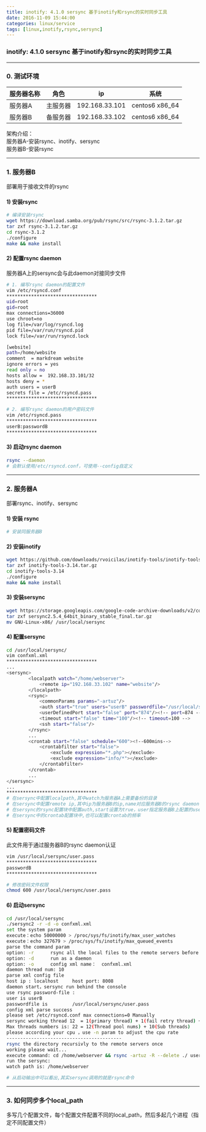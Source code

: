 ```yaml
---
title: inotify: 4.1.0 sersync 基于inotify和rsync的实时同步工具
date: 2016-11-09 15:44:00
categories: linux/service
tags: [linux,inotify,rsync,sersync]
---
```

### inotify: 4.1.0 sersync 基于inotify和rsync的实时同步工具

---

### 0. 测试环境
服务器名称|角色|ip|系统
---|---|---|---
服务器A|主服务器|192.168.33.101|centos6 x86_64
服务器B|备服务器|192.168.33.102|centos6 x86_64

架构介绍：  
服务器A-安装rsync、inotify、sersync  
服务器B-安装rsync  

---

### 1. 服务器B
部署用于接收文件的rsync

#### 1) 安装rsync
``` bash
# 编译安装rsync
wget https://download.samba.org/pub/rsync/src/rsync-3.1.2.tar.gz
tar zxf rsync-3.1.2.tar.gz
cd rsync-3.1.2
./configure
make && make install
```

#### 2) 配置rsync daemon
服务器A上的sersync会与此daemon对接同步文件
``` bash
# 1. 编写rsync daemon的配置文件
vim /etc/rsyncd.conf
*********************************
uid=root
gid=root
max connections=36000
use chroot=no
log file=/var/log/rsyncd.log
pid file=/var/run/rsyncd.pid
lock file=/var/run/rsyncd.lock

[website]
path=/home/website
comment  = markdream website
ignore errors = yes
read only = no
hosts allow =  192.168.33.101/32
hosts deny = *
auth users = userB
secrets file = /etc/rsyncd.pass
*********************************

# 2. 编写rsync daemon的用户密码文件
vim /etc/rsyncd.pass
*********************************
userB:passwordB
*********************************
```

#### 3) 启动rsync daemon
``` bash
rsync --daemon
# 会默认使用/etc/rsyncd.conf，可使用--config自定义
```

---

### 2. 服务器A
部署rsync、inotify、sersync

#### 1) 安装 rsync
``` bash
# 安装同服务器B
```

#### 2) 安装inotify
``` bash
wget https://github.com/downloads/rvoicilas/inotify-tools/inotify-tools-3.14.tar.gz
tar zxf inotify-tools-3.14.tar.gz
cd inotify-tools-3.14
./configure
make && make install
```

#### 3) 安装sersync
``` bash
wget https://storage.googleapis.com/google-code-archive-downloads/v2/code.google.com/sersync/sersync2.5.4_64bit_binary_stable_final.tar.gz
tar zxf sersync2.5.4_64bit_binary_stable_final.tar.gz
mv GNU-Linux-x86/ /usr/local/sersync
```

#### 4) 配置sersync
``` bash
cd /usr/local/sersync/
vim confxml.xml
*********************************
...
<sersync>
        <localpath watch="/home/webserver">
            <remote ip="192.168.33.102" name="website"/>
        </localpath>
        <rsync>
            <commonParams params="-artuz"/>
            <auth start="true" users="userB" passwordfile="/usr/local/sersync/user.pass"/>
            <userDefinedPort start="false" port="874"/><!-- port=874 -->
            <timeout start="false" time="100"/><!-- timeout=100 -->
            <ssh start="false"/>
        </rsync>
        ...
        <crontab start="false" schedule="600"><!--600mins-->
            <crontabfilter start="false">
                <exclude expression="*.php"></exclude>
                <exclude expression="info/*"></exclude>
            </crontabfilter>
        </crontab>
        ...
</sersync>
...
*********************************
# 在sersync中配置localpath,其中watch为服务器A上需要备份的目录
# 在sersync中配置remote ip,其中ip为服务器B的ip,name对应服务器B的rsync daemon中配置的项目
# 在sersync的rsync配置块中配置auth,start设置为true，user指定服务器B上配置的userB,passwordfile指定密码文件
# 在sersync中的crontab配置块中,也可以配置crontab的频率
```

#### 5) 配置密码文件
此文件用于通过服务器B的rsync daemon认证
``` bash
vim /usr/local/sersync/user.pass
*********************************
passwordB
*********************************

# 修改密码文件权限
chmod 600 /usr/local/sersync/user.pass
```

#### 6) 启动sersync
``` bash
cd /usr/local/sersync
./sersync2 -r -d -o confxml.xml
set the system param
execute：echo 50000000 > /proc/sys/fs/inotify/max_user_watches
execute：echo 327679 > /proc/sys/fs/inotify/max_queued_events
parse the command param
option: -r      rsync all the local files to the remote servers before the sersync work
option: -d      run as a daemon
option: -o      config xml name：  confxml.xml
daemon thread num: 10
parse xml config file
host ip : localhost     host port: 8008
daemon start，sersync run behind the console
use rsync password-file :
user is userB
passwordfile is         /usr/local/sersync/user.pass
config xml parse success
please set /etc/rsyncd.conf max connections=0 Manually
sersync working thread 12  = 1(primary thread) + 1(fail retry thread) + 10(daemon sub threads)
Max threads numbers is: 22 = 12(Thread pool nums) + 10(Sub threads)
please according your cpu ，use -n param to adjust the cpu rate
------------------------------------------
rsync the directory recursivly to the remote servers once
working please wait...
execute command: cd /home/webserver && rsync -artuz -R --delete ./ userB@192.168.33.102::website --password-file=/usr/local/sersync/user.pass >/dev/null 2>&1
run the sersync:
watch path is: /home/webserver

# 从启动输出中可以看出,其实sersync调用的就是rsync命令
```

---

### 3. 如何同步多个local_path
多写几个配置文件，每个配置文件配置不同的local_path，然后多起几个进程（指定不同配置文件）
